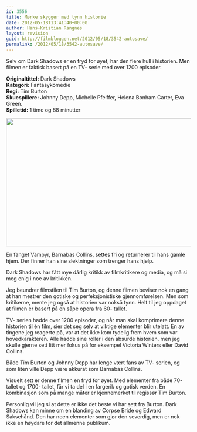 ```yaml
---
id: 3556
title: Mørke skygger med tynn historie
date: 2012-05-18T13:41:40+00:00
author: Hans-Kristian Rangnes
layout: revision
guid: http://filmbloggen.net/2012/05/18/3542-autosave/
permalink: /2012/05/18/3542-autosave/
---
```

Selv om Dark Shadows er en fryd for øyet, har den flere hull i historien. Men filmen er faktisk basert på en TV- serie med over 1200 episoder.

**Originaltittel:** Dark Shadows  
**Kategori:** Fantasykomedie  
**Regi:** Tim Burton  
**Skuespillere:** Johnny Depp, Michelle Pfeiffer, Helena Bonham Carter, Eva Green.  
**Spilletid:** 1 time og 88 minutter

<a href="http://filmbloggen.net/2012/05/18/dark-shadows/ds/" rel="attachment wp-att-3543"><img class="aligncenter size-full wp-image-3543" src="http://filmbloggen.net/wp-content/uploads//2012/05/ds.jpg" alt="" width="620" height="349" /></a>

En fanget Vampyr, Barnabas Collins, settes fri og returnerer til hans gamle hjem. Der finner han sine slektninger som trenger hans hjelp.

Dark Shadows har fått mye dårlig kritikk av filmkritikere og media, og må si meg enig i noe av kritikken.

Jeg beundrer filmstilen til Tim Burton, og denne filmen beviser nok en gang at han mestrer den gotiske og perfeksjonistiske gjennomførelsen. Men som kritikerne, mente jeg også at historien var nokså tynn. Helt til jeg oppdaget at filmen er basert på en såpe opera fra 60- tallet.

TV- serien hadde over 1200 episoder, og når man skal komprimere denne historien til én film, sier det seg selv at viktige elementer blir utelatt. Èn av tingene jeg reagerte på, var at det ikke kom tydelig frem hvem som var hovedkarakteren. Alle hadde sine roller i den absurde historien, men jeg skulle gjerne sett litt mer fokus på for eksempel Victoria Winters eller David Collins.

Både Tim Burton og Johnny Depp har lenge vært fans av TV- serien, og som liten ville Depp være akkurat som Barnabas Collins.

Visuelt sett er denne filmen en fryd for øyet. Med elementer fra både 70- tallet og 1700- tallet, får vi ta del i en fargerik og gotisk verden. En kombinasjon som på mange måter er kjennemerket til regissør Tim Burton.

Personlig vil jeg si at dette er ikke det beste vi har sett fra Burton. Dark Shadows kan minne om en blanding av Corpse Bride og Edward Saksehånd. Den har noen elementer som gjør den severdig, men er nok ikke en høydare for det allmenne publikum.